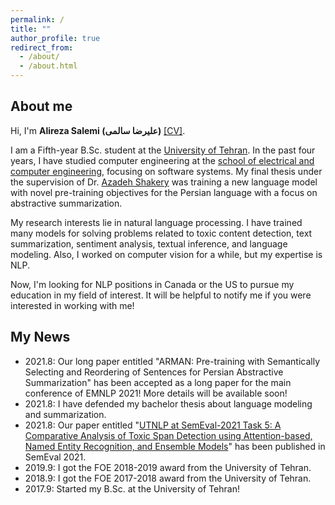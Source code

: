 ```yaml
---
permalink: /
title: ""
author_profile: true
redirect_from:
  - /about/
  - /about.html
---
```


## About me
Hi, I'm __Alireza Salemi (علیرضا سالمی)__ [\[CV\]](https://alirezasalemi7.github.io/files/myCV.pdf).

I am a Fifth-year B.Sc. student at the [University of Tehran](https://ut.ac.ir/en). In the past four years, I have studied computer engineering at the [school of electrical and computer engineering](https://ece.ut.ac.ir/en/ece), focusing on software systems. My final thesis under the supervision of Dr. [Azadeh Shakery](https://ece.ut.ac.ir/en/~shakery) was training a new language model with novel pre-training objectives for the Persian language with a focus on abstractive summarization.

My research interests lie in natural language processing. I have trained many models for solving problems related to toxic content detection, text summarization, sentiment analysis, textual inference, and language modeling. Also, I worked on computer vision for a while, but my expertise is NLP.

Now, I'm looking for NLP positions in Canada or the US to pursue my education in my field of interest. It will be helpful to notify me if you were interested in working with me!  

## My News
- 2021.8: Our long paper entitled "ARMAN: Pre-training with Semantically Selecting and Reordering of Sentences for Persian Abstractive Summarization" has been accepted as a long paper for the main conference of EMNLP 2021! More details will be available soon!
- 2021.8: I have defended my bachelor thesis about language modeling and summarization.
- 2021.8: Our paper entitled "[UTNLP at SemEval-2021 Task 5: A Comparative Analysis of Toxic Span Detection using Attention-based, Named Entity Recognition, and Ensemble Models](https://aclanthology.org/2021.semeval-1.136/)" has been published in SemEval 2021.
- 2019.9: I got the FOE 2018-2019 award from the University of Tehran. 
- 2018.9: I got the FOE 2017-2018 award from the University of Tehran.
- 2017.9: Started my B.Sc. at the University of Tehran!   
